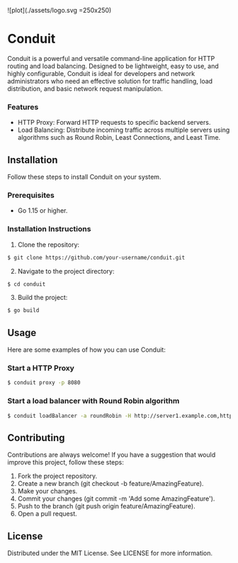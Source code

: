 ![plot](./assets/logo.svg =250x250)

# Conduit
Conduit is a powerful and versatile command-line application for HTTP routing and load balancing. Designed to be lightweight, easy to use, and highly configurable, Conduit is ideal for developers and network administrators who need an effective solution for traffic handling, load distribution, and basic network request manipulation.

### Features
- HTTP Proxy: Forward HTTP requests to specific backend servers.
- Load Balancing: Distribute incoming traffic across multiple servers using algorithms such as Round Robin, Least Connections, and Least Time.

## Installation
Follow these steps to install Conduit on your system.

### Prerequisites
- Go 1.15 or higher.

### Installation Instructions
1. Clone the repository:
```bash
$ git clone https://github.com/your-username/conduit.git
```
2. Navigate to the project directory:
```bash
$ cd conduit
```

3. Build the project:
```bash
$ go build
```

## Usage

Here are some examples of how you can use Conduit:

### Start a HTTP Proxy
```bash
$ conduit proxy -p 8080
```

### Start a load balancer with Round Robin algorithm
```bash
$ conduit loadBalancer -a roundRobin -H http://server1.example.com,http://server2.example.com -p 8080
```

## Contributing
Contributions are always welcome! If you have a suggestion that would improve this project, follow these steps:

1. Fork the project repository.
2. Create a new branch (git checkout -b feature/AmazingFeature).
3. Make your changes.
4. Commit your changes (git commit -m 'Add some AmazingFeature').
5. Push to the branch (git push origin feature/AmazingFeature).
6. Open a pull request.

## License
Distributed under the MIT License. See LICENSE for more information.
